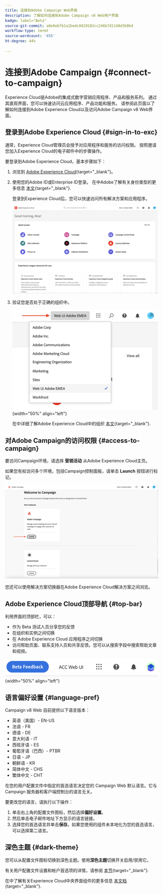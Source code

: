 ```yaml
---
title: 连接到Adobe Campaign Web界面
description: 了解如何连接到Adobe Campaign v8 Web用户界面
badge: label="Beta"
source-git-commit: a0e0ebfb1a1bedc0429183cc246b7d1140d3b8b4
workflow-type: tm+mt
source-wordcount: '455'
ht-degree: 44%

---
```


# 连接到Adobe Campaign {#connect-to-campaign}

Experience Cloud是Adobe的集成式数字营销应用程序、产品和服务系列。 通过其直观界面，您可以快速访问云应用程序、产品功能和服务。 请参阅此页面以了解如何连接到Adobe Experience Cloud以及访问Adobe Campaign v8 Web界面。

## 登录到Adobe Experience Cloud {#sign-in-to-exc}

通常，Experience Cloud管理员会授予对应用程序和服务的访问权限。 按照邀请您加入Experience Cloud的电子邮件中的步骤操作。

要登录到Adobe Experience Cloud，基本步骤如下：

1. 浏览到 [Adobe Experience Cloud](https://experience.adobe.com/){target="_blank"}。

1. 使用您的Adobe ID或Enterprise ID登录。 在中Adobe了解有关身份类型的更多信息 [本文](https://helpx.adobe.com/enterprise/using/identity.html){target="_blank"}.

   登录到Experience Cloud后，您可以快速访问所有解决方案和应用程序。

   ![](assets/exc-home.png)

1. 验证您是否处于正确的组织中。

   ![](assets/exc-orgs.png){width="50%" align="left"}

   在中详细了解Adobe Experience Cloud中的组织 [本文](https://experienceleague.adobe.com/docs/core-services/interface/administration/organizations.html?lang=zh-Hans){target="_blank"}.


## 对Adobe Campaign的访问权限 {#access-to-campaign}

要访问Campaign环境，请选择 **营销活动** 从Adobe Experience Cloud主页。


如果您有权访问多个环境，包括Campaign控制面板，请单击 **Launch** 按钮进行标记。

![](assets/launch-campaign.png)

您还可以使用解决方案切换器在Adobe Experience Cloud解决方案之间浏览。


## Adobe Experience Cloud顶部导航 {#top-bar}

利用界面的顶部栏，可以：

* 作为 Beta 测试人员分享您的反馈
* 在组织和实例之间切换
* 在 Adobe Experience Cloud 应用程序之间切换
* 访问帮助页面、联系支持人员和共享反馈。您可以从搜索字段中搜索帮助文章和视频。

![](assets/unified-shell.png){width="50%" align="left"}


## 语言偏好设置 {#language-pref}

Campaign v8 Web 目前提供以下语言版本：

* 英语（美国）- EN-US
* 法语 - FR
* 德语 - DE
* 意大利语 - IT
* 西班牙语 - ES
* 葡萄牙语（巴西）- PTBR
* 日语 - JP
* 朝鲜语 - KR
* 简体中文 - CHS
* 繁体中文 - CHT


在您的用户配置文件中指定的首选语言决定您的 Campaign Web 默认语言。它与 Campaign 服务器和客户端控制台的语言无关。

要更改您的语言，请执行以下操作：

1. 单击右上角的配置文件图标，然后选择&#x200B;**偏好设置**。
1. 然后单击电子邮件地址下方显示的语言链接。
1. 选择您的首选语言并单击&#x200B;**保存**。如果您使用的组件未本地化为您的首选语言，可以选择第二语言。

## 深色主题 {#dark-theme}

您可以从配置文件图标切换到深色主题。使用&#x200B;**深色主题**&#x200B;切换开关启用/禁用它。

有关用户配置文件设置和帐户首选项的详情，请参阅 [本节](https://experienceleague.adobe.com/docs/core-services/interface/experience-cloud.html#preferences){target="_blank"}.

在中了解有关Experience Cloud中央界面组件的更多信息 [本文档](https://experienceleague.adobe.com/docs/core-services/interface/experience-cloud.html){target="_blank"}.

